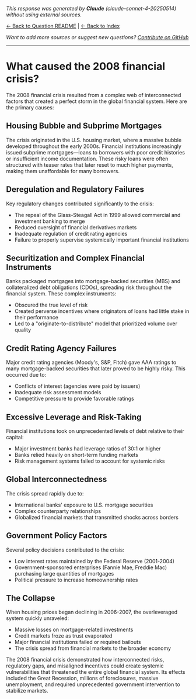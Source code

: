 <!-- 
Generated by: claude
Model: claude-sonnet-4-20250514
Prompt type: default
Generated at: 2025-06-11T20:33:27.716016
-->

*This response was generated by **Claude** (claude-sonnet-4-20250514) without using external sources.*

[← Back to Question README](README.md) | [← Back to Index](../README.md)

*Want to add more sources or suggest new questions? [Contribute on GitHub](https://github.com/justinwest/SuggestedSources)*

---

# What caused the 2008 financial crisis?

The 2008 financial crisis resulted from a complex web of interconnected factors that created a perfect storm in the global financial system. Here are the primary causes:

## Housing Bubble and Subprime Mortgages

The crisis originated in the U.S. housing market, where a massive bubble developed throughout the early 2000s. Financial institutions increasingly issued subprime mortgages—loans to borrowers with poor credit histories or insufficient income documentation. These risky loans were often structured with teaser rates that later reset to much higher payments, making them unaffordable for many borrowers.

## Deregulation and Regulatory Failures

Key regulatory changes contributed significantly to the crisis:
- The repeal of the Glass-Steagall Act in 1999 allowed commercial and investment banking to merge
- Reduced oversight of financial derivatives markets
- Inadequate regulation of credit rating agencies
- Failure to properly supervise systemically important financial institutions

## Securitization and Complex Financial Instruments

Banks packaged mortgages into mortgage-backed securities (MBS) and collateralized debt obligations (CDOs), spreading risk throughout the financial system. These complex instruments:
- Obscured the true level of risk
- Created perverse incentives where originators of loans had little stake in their performance
- Led to a "originate-to-distribute" model that prioritized volume over quality

## Credit Rating Agency Failures

Major credit rating agencies (Moody's, S&P, Fitch) gave AAA ratings to many mortgage-backed securities that later proved to be highly risky. This occurred due to:
- Conflicts of interest (agencies were paid by issuers)
- Inadequate risk assessment models
- Competitive pressure to provide favorable ratings

## Excessive Leverage and Risk-Taking

Financial institutions took on unprecedented levels of debt relative to their capital:
- Major investment banks had leverage ratios of 30:1 or higher
- Banks relied heavily on short-term funding markets
- Risk management systems failed to account for systemic risks

## Global Interconnectedness

The crisis spread rapidly due to:
- International banks' exposure to U.S. mortgage securities
- Complex counterparty relationships
- Globalized financial markets that transmitted shocks across borders

## Government Policy Factors

Several policy decisions contributed to the crisis:
- Low interest rates maintained by the Federal Reserve (2001-2004)
- Government-sponsored enterprises (Fannie Mae, Freddie Mac) purchasing large quantities of mortgages
- Political pressure to increase homeownership rates

## The Collapse

When housing prices began declining in 2006-2007, the overleveraged system quickly unraveled:
- Massive losses on mortgage-related investments
- Credit markets froze as trust evaporated
- Major financial institutions failed or required bailouts
- The crisis spread from financial markets to the broader economy

The 2008 financial crisis demonstrated how interconnected risks, regulatory gaps, and misaligned incentives could create systemic vulnerabilities that threatened the entire global financial system. Its effects included the Great Recession, millions of foreclosures, massive unemployment, and required unprecedented government intervention to stabilize markets.